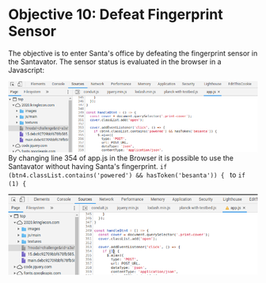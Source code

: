 # Objective 10: Defeat Fingerprint Sensor

The objective is to enter Santa's office by defeating the fingerprint sensor in the Santavator.
The sensor status is evaluated in the browser in a Javascript:

![pre-change](https://github.com/joergschwarzwaelder/hhc2020/blob/master/Objective-10/pre-change.png)
By changing line 354 of app.js in the Browser it is possible to use the Santavator without having Santa's fingerprint.
`if (btn4.classList.contains('powered') && hasToken('besanta')) {
`
to
`if (1) {
`

![post-change](https://github.com/joergschwarzwaelder/hhc2020/blob/master/Objective-10/post-change.png)
<!--stackedit_data:
eyJoaXN0b3J5IjpbMTQ0MjU3ODY2Miw4NTg1NDY4ODEsLTE3ND
k4OTY2N119
-->
